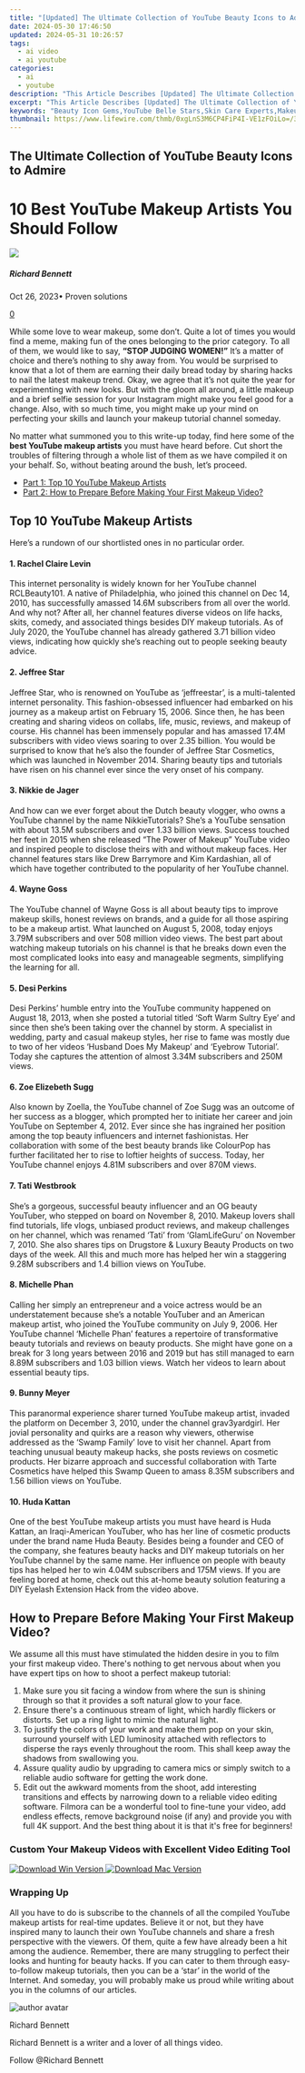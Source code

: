 ```yaml
---
title: "[Updated] The Ultimate Collection of YouTube Beauty Icons to Admire"
date: 2024-05-30 17:46:50
updated: 2024-05-31 10:26:57
tags:
  - ai video
  - ai youtube
categories:
  - ai
  - youtube
description: "This Article Describes [Updated] The Ultimate Collection of YouTube Beauty Icons to Admire"
excerpt: "This Article Describes [Updated] The Ultimate Collection of YouTube Beauty Icons to Admire"
keywords: "Beauty Icon Gems,YouTube Belle Stars,Skin Care Experts,Makeup Influencers,Video Vid Angels,Flawless Routines,Cosmetic Craftsmen"
thumbnail: https://www.lifewire.com/thmb/0xgLnS3M6CP4FiP4I-VE1zFOiLo=/360x240/filters:no_upscale():max_bytes(150000):strip_icc():format(webp)/how-to-use-a-ps5-controller-on-your-pc-or-mac-5089439-b56739aa27bd48858200878a6b64f952.jpg
---
```


## The Ultimate Collection of YouTube Beauty Icons to Admire

# 10 Best YouTube Makeup Artists You Should Follow

![](https://images.wondershare.com/filmora/article-images/richard-bennett.jpg)

##### Richard Bennett

 Oct 26, 2023• Proven solutions

[0](#commentsBoxSeoTemplate)

While some love to wear makeup, some don’t. Quite a lot of times you would find a meme, making fun of the ones belonging to the prior category. To all of them, we would like to say, **“STOP JUDGING WOMEN!”** It’s a matter of choice and there’s nothing to shy away from. You would be surprised to know that a lot of them are earning their daily bread today by sharing hacks to nail the latest makeup trend. Okay, we agree that it’s not quite the year for experimenting with new looks. But with the gloom all around, a little makeup and a brief selfie session for your Instagram might make you feel good for a change. Also, with so much time, you might make up your mind on perfecting your skills and launch your makeup tutorial channel someday.

No matter what summoned you to this write-up today, find here some of the **best YouTube makeup artists** you must have heard before. Cut short the troubles of filtering through a whole list of them as we have compiled it on your behalf. So, without beating around the bush, let’s proceed.

* [Part 1: Top 10 YouTube Makeup Artists](#part1)
* [Part 2: How to Prepare Before Making Your First Makeup Video?](#part2)

## Top 10 YouTube Makeup Artists

Here’s a rundown of our shortlisted ones in no particular order.

#### 1\.  Rachel Claire Levin

This internet personality is widely known for her YouTube channel RCLBeauty101\. A native of Philadelphia, who joined this channel on Dec 14, 2010, has successfully amassed 14.6M subscribers from all over the world. And why not? After all, her channel features diverse videos on life hacks, skits, comedy, and associated things besides DIY makeup tutorials. As of July 2020, the YouTube channel has already gathered 3.71 billion video views, indicating how quickly she’s reaching out to people seeking beauty advice.

#### 2\.  Jeffree Star

Jeffree Star, who is renowned on YouTube as ‘jeffreestar’, is a multi-talented internet personality. This fashion-obsessed influencer had embarked on his journey as a makeup artist on February 15, 2006\. Since then, he has been creating and sharing videos on collabs, life, music, reviews, and makeup of course. His channel has been immensely popular and has amassed 17.4M subscribers with video views soaring to over 2.35 billion. You would be surprised to know that he’s also the founder of Jeffree Star Cosmetics, which was launched in November 2014\. Sharing beauty tips and tutorials have risen on his channel ever since the very onset of his company.

#### 3\.  Nikkie de Jager

And how can we ever forget about the Dutch beauty vlogger, who owns a YouTube channel by the name NikkieTutorials? She’s a YouTube sensation with about 13.5M subscribers and over 1.33 billion views. Success touched her feet in 2015 when she released “The Power of Makeup” YouTube video and inspired people to disclose theirs with and without makeup faces. Her channel features stars like Drew Barrymore and Kim Kardashian, all of which have together contributed to the popularity of her YouTube channel.

#### 4\.  Wayne Goss

The YouTube channel of Wayne Goss is all about beauty tips to improve makeup skills, honest reviews on brands, and a guide for all those aspiring to be a makeup artist. What launched on August 5, 2008, today enjoys 3.79M subscribers and over 508 million video views. The best part about watching makeup tutorials on his channel is that he breaks down even the most complicated looks into easy and manageable segments, simplifying the learning for all.

#### 5\.  Desi Perkins

Desi Perkins’ humble entry into the YouTube community happened on August 18, 2013, when she posted a tutorial titled ‘Soft Warm Sultry Eye’ and since then she’s been taking over the channel by storm. A specialist in wedding, party and casual makeup styles, her rise to fame was mostly due to two of her videos ‘Husband Does My Makeup’ and ‘Eyebrow Tutorial’. Today she captures the attention of almost 3.34M subscribers and 250M views.

#### 6\.  Zoe Elizebeth Sugg

Also known by Zoella, the YouTube channel of Zoe Sugg was an outcome of her success as a blogger, which prompted her to initiate her career and join YouTube on September 4, 2012\. Ever since she has ingrained her position among the top beauty influencers and internet fashionistas. Her collaboration with some of the best beauty brands like ColourPop has further facilitated her to rise to loftier heights of success. Today, her YouTube channel enjoys 4.81M subscribers and over 870M views.

#### 7\.  Tati Westbrook

She’s a gorgeous, successful beauty influencer and an OG beauty YouTuber, who stepped on board on November 8, 2010\. Makeup lovers shall find tutorials, life vlogs, unbiased product reviews, and makeup challenges on her channel, which was renamed ‘Tati’ from ‘GlamLifeGuru’ on November 7, 2010\. She also shares tips on Drugstore & Luxury Beauty Products on two days of the week. All this and much more has helped her win a staggering 9.28M subscribers and 1.4 billion views on YouTube.

#### 8\.  Michelle Phan

Calling her simply an entrepreneur and a voice actress would be an understatement because she’s a notable YouTuber and an American makeup artist, who joined the YouTube community on July 9, 2006\. Her YouTube channel ‘Michelle Phan’ features a repertoire of transformative beauty tutorials and reviews on beauty products. She might have gone on a break for 3 long years between 2016 and 2019 but has still managed to earn 8.89M subscribers and 1.03 billion views. Watch her videos to learn about essential beauty tips.

#### 9\.  Bunny Meyer

This paranormal experience sharer turned YouTube makeup artist, invaded the platform on December 3, 2010, under the channel grav3yardgirl. Her jovial personality and quirks are a reason why viewers, otherwise addressed as the ‘Swamp Family’ love to visit her channel. Apart from teaching unusual beauty makeup hacks, she posts reviews on cosmetic products. Her bizarre approach and successful collaboration with Tarte Cosmetics have helped this Swamp Queen to amass 8.35M subscribers and 1.56 billion views on YouTube.

#### 10\.  Huda Kattan

One of the best YouTube makeup artists you must have heard is Huda Kattan, an Iraqi-American YouTuber, who has her line of cosmetic products under the brand name Huda Beauty. Besides being a founder and CEO of the company, she features beauty hacks and DIY makeup tutorials on her YouTube channel by the same name. Her influence on people with beauty tips has helped her to win 4.04M subscribers and 175M views. If you are feeling bored at home, check out this at-home beauty solution featuring a DIY Eyelash Extension Hack from the video above.

## How to Prepare Before Making Your First Makeup Video?

We assume all this must have stimulated the hidden desire in you to film your first makeup video. There's nothing to get nervous about when you have expert tips on how to shoot a perfect makeup tutorial:

1. Make sure you sit facing a window from where the sun is shining through so that it provides a soft natural glow to your face.
2. Ensure there's a continuous stream of light, which hardly flickers or distorts. Set up a ring light to mimic the natural light.
3. To justify the colors of your work and make them pop on your skin, surround yourself with LED luminosity attached with reflectors to disperse the rays evenly throughout the room. This shall keep away the shadows from swallowing you.
4. Assure quality audio by upgrading to camera mics or simply switch to a reliable audio software for getting the work done.
5. Edit out the awkward moments from the shoot, add interesting transitions and effects by narrowing down to a reliable video editing software. Filmora can be a wonderful tool to fine-tune your video, add endless effects, remove background noise (if any) and provide you with full 4K support. And the best thing about it is that it's free for beginners!

### Custom Your Makeup Videos with Excellent Video Editing Tool

[![Download Win Version](https://images.wondershare.com/filmora/guide/download-btn-win.jpg) ](https://tools.techidaily.com/wondershare/filmora/download/) [![Download Mac Version](https://images.wondershare.com/filmora/guide/download-btn-mac.jpg) ](https://tools.techidaily.com/wondershare/filmora/download/)

### Wrapping Up

All you have to do is subscribe to the channels of all the compiled YouTube makeup artists for real-time updates. Believe it or not, but they have inspired many to launch their own YouTube channels and share a fresh perspective with the viewers. Of them, quite a few have already been a hit among the audience. Remember, there are many struggling to perfect their looks and hunting for beauty hacks. If you can cater to them through easy-to-follow makeup tutorials, then you can be a ‘star’ in the world of the Internet. And someday, you will probably make us proud while writing about you in the columns of our articles.

![author avatar](https://images.wondershare.com/filmora/article-images/richard-bennett.jpg)

Richard Bennett

Richard Bennett is a writer and a lover of all things video.

Follow @Richard Bennett
